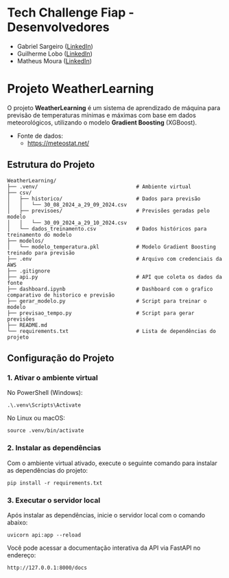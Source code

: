 # Tech Challenge Fiap - Desenvolvedores

- Gabriel Sargeiro ([LinkedIn](https://www.linkedin.com/in/gabriel-sargeiro/))
- Guilherme Lobo ([LinkedIn](https://www.linkedin.com/in/guilhermegclobo/))
- Matheus Moura ([LinkedIn](https://www.linkedin.com/in/matheus-moura-pinho-55a25b186/))

# Projeto WeatherLearning

O projeto **WeatherLearning** é um sistema de aprendizado de máquina para previsão de temperaturas mínimas e máximas com base em dados meteorológicos, utilizando o modelo **Gradient Boosting** (XGBoost).

- Fonte de dados:
   - https://meteostat.net/

## Estrutura do Projeto

    WeatherLearning/
    ├── .venv/                                # Ambiente virtual
    ├── csv/
    │   ├── historico/                        # Dados para previsão
    │   │   └── 30_08_2024_a_29_09_2024.csv
    │   ├── previsoes/                        # Previsões geradas pelo modelo
    │   │   └── 30_09_2024_a_29_10_2024.csv
    │   └── dados_treinamento.csv             # Dados históricos para treinamento do modelo
    ├── modelos/
    │   └── modelo_temperatura.pkl            # Modelo Gradient Boosting treinado para previsão
    ├── .env                                  # Arquivo com credenciais da AWS
    ├── .gitignore
    ├── api.py                                # API que coleta os dados da fonte
    ├── dashboard.ipynb                       # Dashboard com o grafico comparativo de historico e previsão
    ├── gerar_modelo.py                       # Script para treinar o modelo
    ├── previsao_tempo.py                     # Script para gerar previsões
    ├── README.md
    └── requirements.txt                      # Lista de dependências do projeto


## Configuração do Projeto

### 1. Ativar o ambiente virtual

No PowerShell (Windows):
```
.\.venv\Scripts\Activate
```

No Linux ou macOS:
```
source .venv/bin/activate
```

### 2. Instalar as dependências

Com o ambiente virtual ativado, execute o seguinte comando para instalar as dependências do projeto:

```
pip install -r requirements.txt
```

### 3. Executar o servidor local

Após instalar as dependências, inicie o servidor local com o comando abaixo:

```
uvicorn api:app --reload
```

Você pode acessar a documentação interativa da API via FastAPI no endereço:

```
http://127.0.0.1:8000/docs
```
